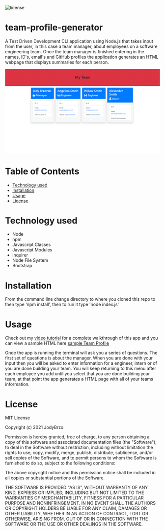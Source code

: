![license](https://img.shields.io/static/v1?label=license&message=MIT&color=brightgreen)

# team-profile-generator

A Test Driven Development CLI application using Node.js that takes input from the user, in this case a team manager, about employees on a software engineering team. Once the team manager is finished entering in the names, ID's, email's and GitHub profiles the application generates an HTML webpage that displays summaries for each person.

![SAMPLE](assets/images/mockup.gif)

# Table of Contents 

* [Technology used](#Technology%20used)
* [Installation](#Installation)
* [Usage](#Usage)
* [License](#License)

# Technology used

* Node
* npm
* Javascript Classes
* Javascript Modules
* inquirer
* Node File System 
* Bootstrap

# Installation 

From the command line change directory to where you cloned this repo to then type 'npm install', then to run it type 'node index.js'

# Usage
Check out my [video tutorial](https://drive.google.com/file/d/1xLhwt3h8qn8FRw5GLdpBcWHgp3lmGW4q/view) for a complete walkthrough of this app and you can view a sample HTML here [sample Team Profile ](https://jodybrzo.github.io/team-profile-generator/SAMPLE.html)

Once the app is running the terminal will ask you a series of questions.  The first set of questions is about the manager.  When you are done with your input then you will be asked to enter information for a engineer, intern or of you are done building your team. You will keep returning to this menu after each employee you add until you select that you are done building your team, at that point the app generates a HTML page with all of your teams information.

# License
MIT License

Copyright (c) 2021 JodyBrzo

Permission is hereby granted, free of charge, to any person obtaining a copy 
of this software and associated documentation files (the "Software"), to deal
in the Software without restriction, including without limitation the rights
to use, copy, modify, merge, publish, distribute, sublicense, and/or sell
copies of the Software, and to permit persons to whom the Software is
furnished to do so, subject to the following conditions:

The above copyright notice and this permission notice shall be included in all
copies or substantial portions of the Software.

THE SOFTWARE IS PROVIDED "AS IS", WITHOUT WARRANTY OF ANY KIND, EXPRESS OR
IMPLIED, INCLUDING BUT NOT LIMITED TO THE WARRANTIES OF MERCHANTABILITY,
FITNESS FOR A PARTICULAR PURPOSE AND NONINFRINGEMENT. IN NO EVENT SHALL THE
AUTHORS OR COPYRIGHT HOLDERS BE LIABLE FOR ANY CLAIM, DAMAGES OR OTHER
LIABILITY, WHETHER IN AN ACTION OF CONTRACT, TORT OR OTHERWISE, ARISING FROM,
OUT OF OR IN CONNECTION WITH THE SOFTWARE OR THE USE OR OTHER DEALINGS IN THE
SOFTWARE.
